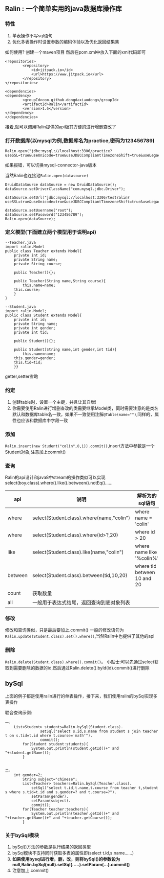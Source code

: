 ## Ralin : 一个简单实用的java数据库操作库

### 特性
1. 单表操作不写sql语句
2. 优化多表操作时设置参数的编码体验以及优化返回结果集

如何使用? 创建一个maven项目 然后在pom.xml中放入下面的xml代码即可

```
<repositories>
		<repository>
		    <id>jitpack.io</id>
		    <url>https://www.jitpack.io</url>
		</repository>
</repositories>

<dependencies>
<dependency>
	    <groupId>com.github.dongdaxiaodong</groupId>
	    <artifactId>Ralin</artifactId>
	    <version>1.6</version>
</dependency>
</dependencies>

```

接着,就可以调用Ralin提供的api极其方便的进行增删查改了

### 打开数据库(以mysql为例,数据库名为practice,密码为123456789)
```
Ralin.open("jdbc:mysql://localhost:3306/practice?useSSL=true&useUnicode=true&useJDBCCompliantTimezoneShift=true&useLegacyDatetimeCode=false&serverTimezone=UTC","root","123456789");
```
如果报错，可以切换mysql-connector-java版本

当然Ralin也连接池`Ralin.open(datasource)`
```
DruidDataSource dataSource = new DruidDataSource();
dataSource.setDriverClassName("com.mysql.jdbc.Driver");
 
dataSource.setUrl("jdbc:mysql://localhost:3306/testralin?useSSL=true&useUnicode=true&useJDBCCompliantTimezoneShift=true&useLegacyDatetimeCode=false&serverTimezone=UTC");
 
dataSource.setUsername("root");
dataSource.setPassword("123456789");
Ralin.open(dataSource);
```

### 定义模型(下面建立两个模型用于说明api)

```
--Teacher.java
import ralin.Model
public class Teacher extends Model{
    private int id;
    private String name;
    private String course;
    
    public Teacher(){};
    
    public Teacher(String name,String course){
    	this.name=name;
	this.course;
    }
}

--Student.java
import ralin.Model;
public class Student extends Model{
    private int id;
    private String name;
    private int gender;
    private int tid;
    
    public Student(){};

    public Student(String name,int gender,int tid){
        this.name=name;
	this.gender=gender;
	this.tid=tid;
    }}
```
getter,setter省略

### 约定
1. 创建table时，设置一个主键，并且让其自增!
2. 你需要使用Ralin进行增删查改的类需要继承Model类，同时需要注意的是类名默认和数据库table名一致，如果不一致使用注解`@Table(name="")`,同样的，属性也应该和数据库中字段一致

### 添加
`Ralin.insert(new Student("colin",0,1)).commit()`,insert方法中参数是一个Student对象,注意加上commit()
 


### 查询

Ralin的api设计和java8中stream的操作类似可以实现select(boy.class).where().like().between().notEq()......


| api | 说明 | 解析为的sql语句 |
| ------ | ------ | ------ |
| where | select(Student.class).where(name,"colin") | where name = 'colin' |
| where | select(Student.class).where(id>?,20) | where id > 20 |
| like | select(Student.class).like(name,"colin") | where name like '%colin%' |
| between | select(Student.class).between(tid,10,20) |  where tid between 10 and 20 |
| count | 获取数量 |  |
| all | 一般用于表达式结尾，返回查询到底对象列表 |  |,还有很多api如`in`,`isNull`,`isNotNull`,`notEq`等等

### 修改
修改和查询类似，只是最后要加上.commit()
一般的修改语句为`Ralin.update(Student.class).set().where()`,当然Ralin中也提供了其他的api

### 删除
`Ralin.delete(Student.class).where().commit()`。
小贴士:可以先通过select获取到需要删除的数据的id,然后通过Ralin.delete().byId(id).commit()进行删除

## bySql
上面的例子都是使用ralin进行的单表操作，接下来，我们使用ralin的bySql实现多表操作

联合查询示例:
```
一:
	List<Student> students=Ralin.bySql(Student.class).
                setSql("select s.id,s.name from student s join teacher t on s.tid=t.id where t.course='math'").
                commit();
        for(Student student:students){
            System.out.println(student.getId()+" and "+student.getName());
        }
	
	
二:
 	int gender=2;
        String subject="chinese";
        List<Teacher> teachers=Ralin.bySql(Teacher.class).
            setSql("select t.id,t.name,t.course from teacher t,student s where s.tid=t.id and s.gender=? and t.course=?").
            setParam(gender).
            setParam(subject).
            commit();
        for(Teacher teacher:teachers){
            System.out.println(teacher.getId()+" and "+teacher.getName()+" and "+teacher.getCourse());
        }	
```

### 关于bySql模块
1. bySql()方法的参数是执行结果的返回类型
2. bySql模块不支持同时获取多表的属性即(select t.id,s.name......)
3. **如果使用bysql进行增，删，改，则将bySql()的参数设为null,Ralin.bySql(null).setSql(.....).setParam(...).commit()**
4. 注意加上.commit()
